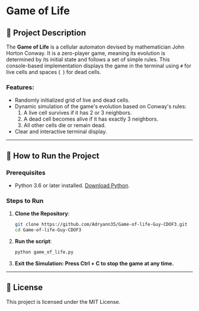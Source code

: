 # Game of Life

## 📖 Project Description

The **Game of Life** is a cellular automaton devised by mathematician John Horton Conway. It is a zero-player game, meaning its evolution is determined by its initial state and follows a set of simple rules. This console-based implementation displays the game in the terminal using `#` for live cells and spaces (` `) for dead cells.

### Features:
- Randomly initialized grid of live and dead cells.
- Dynamic simulation of the game's evolution based on Conway's rules:
  1. A live cell survives if it has 2 or 3 neighbors.
  2. A dead cell becomes alive if it has exactly 3 neighbors.
  3. All other cells die or remain dead.
- Clear and interactive terminal display.

---

## 🚀 How to Run the Project

### **Prerequisites**
- Python 3.6 or later installed. [Download Python](https://www.python.org/downloads/).

### **Steps to Run**
1. **Clone the Repository**:
   ```bash
   git clone https://github.com/Adryann35/Game-of-life-Guy-CDOF3.git
   cd Game-of-life-Guy-CDOF3
2. **Run the script**:
   ```bash
   python game_of_life.py
3. **Exit the Simulation: Press Ctrl + C to stop the game at any time.**

---

## 📜 License

This project is licensed under the MIT License.
   

